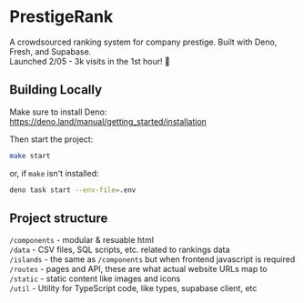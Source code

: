 # PrestigeRank

A crowdsourced ranking system for company prestige. Built with Deno, Fresh, and
Supabase. \
Launched 2/05 - 3k visits in the 1st hour! 🚀

## Building Locally

Make sure to install Deno: https://deno.land/manual/getting_started/installation

Then start the project:

```bash
make start
```

or, if `make` isn't installed:

```bash
deno task start --env-file=.env
```

## Project structure

`/components` - modular & resuable html\
`/data` - CSV files, SQL scripts, etc. related to rankings data\
`/islands` - the same as `/components` but when frontend javascript is required\
`/routes` - pages and API, these are what actual website URLs map to\
`/static` - static content like images and icons\
`/util` - Utility for TypeScript code, like types, supabase client, etc
